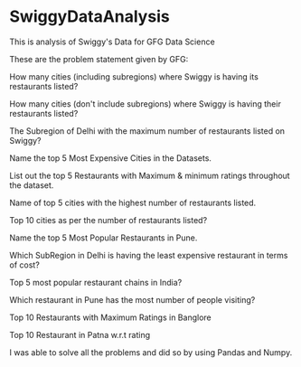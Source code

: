 # SwiggyDataAnalysis
This is analysis of Swiggy's Data for GFG Data Science

These are the problem statement given by GFG:

How many cities (including subregions) where Swiggy is having its restaurants listed?

How many cities  (don't include subregions) where Swiggy is having their restaurants listed?

The Subregion of Delhi with the maximum number of restaurants listed on Swiggy?

Name the top 5 Most Expensive Cities in the Datasets.

List out the top 5 Restaurants with Maximum & minimum ratings throughout the dataset.

Name of top 5 cities with the highest number of restaurants listed.

Top 10 cities as per the number of restaurants listed?

Name the top 5 Most Popular Restaurants in Pune.

Which SubRegion in Delhi is having the least expensive restaurant in terms of cost?

Top 5 most popular restaurant chains in India?

Which restaurant in Pune has the most number of people visiting?

Top 10 Restaurants with Maximum Ratings in Banglore

Top 10 Restaurant in Patna w.r.t rating 


I was able to solve all the problems and did so by using Pandas and Numpy.
